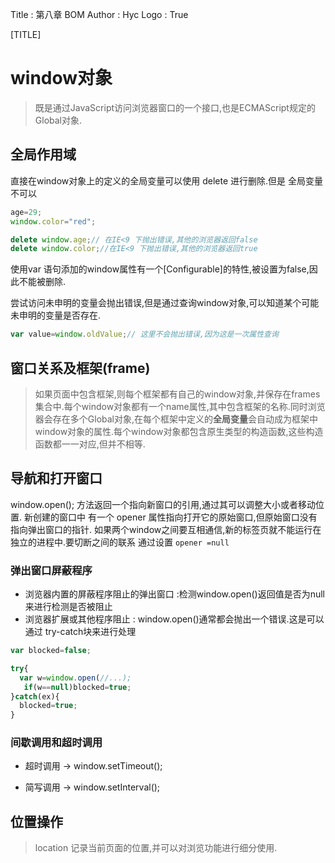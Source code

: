 Title         : 第八章 BOM
Author        : Hyc
Logo          : True

[TITLE]

# window对象

> 既是通过JavaScript访问浏览器窗口的一个接口,也是ECMAScript规定的Global对象.

## 全局作用域
直接在window对象上的定义的全局变量可以使用 delete 进行删除.但是 全局变量不可以
``` javascript
age=29;
window.color="red";

delete window.age;// 在IE<9 下抛出错误,其他的浏览器返回false
delete window.color;//在IE<9 下抛出错误,其他的浏览器返回true

```
使用var 语句添加的window属性有一个[Configurable]的特性,被设置为false,因此不能被删除.

尝试访问未申明的变量会抛出错误,但是通过查询window对象,可以知道某个可能未申明的变量是否存在.

``` javascript
var value=window.oldValue;// 这里不会抛出错误,因为这是一次属性查询
```

## 窗口关系及框架(frame)
> 如果页面中包含框架,则每个框架都有自己的window对象,并保存在frames集合中.每个window对象都有一个name属性,其中包含框架的名称.同时浏览器会存在多个Global对象,在每个框架中定义的**全局变量**会自动成为框架中window对象的属性.每个window对象都包含原生类型的构造函数,这些构造函数都一一对应,但并不相等.

## 导航和打开窗口
window.open(); 方法返回一个指向新窗口的引用,通过其可以调整大小或者移动位置.
新创建的窗口中 有一个 opener 属性指向打开它的原始窗口,但原始窗口没有指向弹出窗口的指针.
如果两个window之间要互相通信,新的标签页就不能运行在独立的进程中.要切断之间的联系 通过设置  `opener =null` 
### 弹出窗口屏蔽程序

* 浏览器内置的屏蔽程序阻止的弹出窗口
:检测window.open()返回值是否为null 来进行检测是否被阻止
* 浏览器扩展或其他程序阻止
: window.open()通常都会抛出一个错误.这是可以通过 try-catch块来进行处理
``` javascript
var blocked=false;

try{
  var w=window.open(//...);
   if(w==null)blocked=true; 
}catch(ex){
  blocked=true;
}
```

### 间歇调用和超时调用

* 超时调用 -> window.setTimeout();

* 简写调用 -> window.setInterval();

## 位置操作
>location 记录当前页面的位置,并可以对浏览功能进行细分使用.
 


